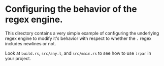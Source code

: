 # Configuring the behavior of the regex engine.

This directory contains a very simple example of configuring the underlying
regex engine to modify it's behavior with respect to whether the `.` regex
includes newlines or not.

Look at `build.rs`, `src/any.l`, and `src/main.rs` to see how to use `lrpar` in
your project.
